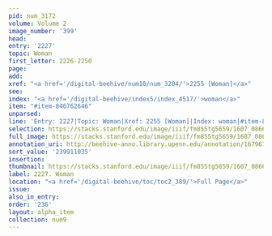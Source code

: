 ```yaml
---
pid: num_3172
volume: Volume 2
image_number: '399'
head:
entry: '2227'
topic: Woman
first_letter: 2226-2250
page:
add:
xref: "<a href='/digital-beehive/num10/num_3204/'>2255 [Woman]</a>"
see:
index: "<a href='/digital-beehive/index5/index_4517/'>woman</a>"
item: "#item-846762646"
unparsed:
line: 'Entry: 2227|Topic: Woman|Xref: 2255 [Woman]|Index: woman|#item-846762646'
selection: https://stacks.stanford.edu/image/iiif/fm855tg5659/1607_0866/336,1035,2836,877/full/0/default.jpg
full_image: https://stacks.stanford.edu/image/iiif/fm855tg5659/1607_0866/full/full/0/default.jpg
annotation_uri: http://beehive-anno.library.upenn.edu/annotation/1679675917058
sort_value: '239911035'
insertion:
thumbnail: https://stacks.stanford.edu/image/iiif/fm855tg5659/1607_0866/336,1035,600,180/250,/0/default.jpg
label: 2227. Woman
location: "<a href='/digital-beehive/toc/toc2_389/'>Full Page</a>"
issue:
also_in_entry:
order: '236'
layout: alpha_item
collection: num9
---
```


